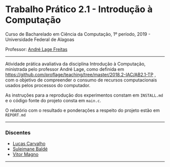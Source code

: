 # Trabalho Prático 2.1 - Introdução à Computação

Curso de Bacharelado em Ciência da Computação, 1º período, 2019 - Universidade Federal de Alagoas

Professor: [André Lage Freitas](https://github.com/proflage)

---

Atividade prática avaliativa da disciplina Introdução à Computação, ministrada pelo professor André Lage, como definida em https://github.com/proflage/teaching/tree/master/2018.2-IAC/AB2.1-TP , com o objetivo de compreender o consumo de recursos computacionais usados pelos processos do computador.

As instruções para a reprodução dos experimentos constam em ```INSTALL.md``` e o código fonte do projeto consta em ```main.c```.

O relatório com o resultado e ponderações a respeito do projeto estão em ```REPORT.md```

---

### Discentes

* [Lucas Carvalho](https://github.com/kallyous)
* [Suleimane Baldé](https://github.com/balde-maany)
* [Vitor Magno](https://github.com/VitorMagno)

---
